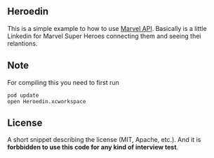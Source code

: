 ## Heroedin

This is a simple example to how to use [Marvel API](https://developer.marvel.com).
Basically is a little Linkedin for Marvel Super Heroes connecting them and seeing thei relantions.

## Note

For compiling this you need to first run 
```
pod update
open Heroedin.xcworkspace
```
## License

A short snippet describing the license (MIT, Apache, etc.). And it is **forbbidden to use this code for any kind of interview test**.
